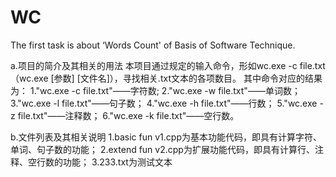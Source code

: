 # WC
The first task is about ‘Words Count' of Basis of Software Technique.

a.项目的简介及其相关的用法
本项目通过规定的输入命令，形如wc.exe -c file.txt（wc.exe [参数] [文件名]），寻找相关.txt文本的各项数目。
其中命令对应的结果为：
1."wc.exe -c file.txt"——字符数;
2."wc.exe -w file.txt"——单词数；
3."wc.exe -l file.txt"——句子数；
4."wc.exe -h file.txt"——行数；
5."wc.exe -z file.txt"——注释数；
6."wc.exe -k file.txt"——空行数。

b.文件列表及其相关说明
1.basic fun v1.cpp为基本功能代码，即具有计算字符、单词、句子数的功能；
2.extend fun v2.cpp为扩展功能代码，即具有计算行、注释、空行数的功能；
3.233.txt为测试文本
